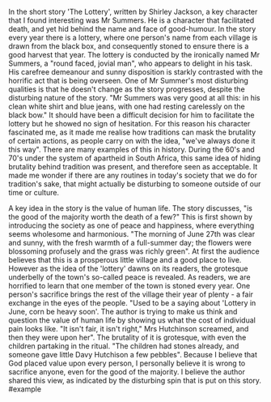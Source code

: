 In the short story 'The Lottery', written by Shirley Jackson, a key character that I found
interesting was Mr Summers. He is a character that facilitated death, and yet hid behind the name
and face of good-humour. In the story every year there is a lottery, where one person's name from
each village is drawn from the black box, and consequently stoned to ensure there is a good harvest that year. The lottery is conducted by the ironically named Mr Summers, a "round faced, jovial man", who appears to delight in his task. His carefree demeanour and sunny disposition is starkly contrasted with the horrific act that is being overseen. One of Mr Summer's most disturbing
qualities is that he doesn't change as the story progresses, despite the disturbing nature of the
story. "Mr Summers was very good at all this: in his clean white shirt and blue jeans, with one had
resting carelessly on the black bow." It should have been a difficult decision for him to facilitate the
lottery but he showed no sign of hesitation. For this reason his character fascinated me, as it made
me realise how traditions can mask the brutality of certain actions, as people carry on with the idea,
"we've always done it this way". There are many examples of this in history. During the 60's and 70's under the system of apartheid in South Africa, this same idea of hiding brutality behind tradition was present, and therefore seen as acceptable. It made me wonder if there are any routines in today's society that we do for tradition's sake, that might actually be disturbing to someone outside of our time or culture.

A key idea in the story is the value of human life. The story discusses, "is the good of the majority
worth the death of a few?" This is first shown by introducing the society as one of peace and
happiness, where everything seems wholesome and harmonious. "The morning of June 27th was clear and sunny, with the fresh warmth of a full-summer day; the flowers were blossoming profusely and the grass was richly green". At first the audience believes that this is a prosperous little village and a good place to live. However as the idea of the 'lottery' dawns on its readers, the grotesque underbelly of the town's so-called peace is revealed. As readers, we are horrified to learn that one member of the town is stoned every year. One person's sacrifice brings the rest of the village their year of plenty - a fair exchange in the eyes of the people. "Used to be a saying about 'Lottery in June, corn be heavy soon'. The author is trying to make us think and question the value of human life by showing us what the cost of individual pain looks like. "It isn't fair, it isn't right," Mrs Hutchinson screamed, and then they were upon her". The brutality of it is grotesque, with even the children partaking in the ritual. "The children had stones already, and someone gave little Davy Hutchison a few pebbles". Because I believe that God placed value upon every person, I personally believe it is wrong to sacrifice anyone, even for the good of the majority. I believe the author shared this view, as indicated by the disturbing spin that is put on this story.
#example